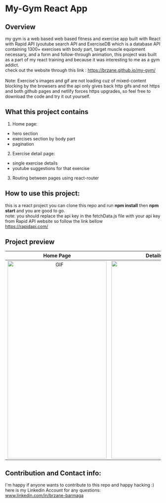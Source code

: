 # My-Gym React App
## Overview
my gym is a web based web based fitness and exercise app built with React with Rapid API (youtube search API and ExerciseDB which is a database API containing 1300+ exercises with body part, target muscle equipment necessary, and a form and follow-through animation, this project was built as a part of my react training and because it was interesting to me as a gym addict.<br>
check out the website through this link : https://brzane.github.io/my-gym/ <br><br>
Note: Exercise's images and gif are not loading cuz of mixed-content blocking by the browsers and the api only gives back http gifs and not https and both github pages and netlify forces https upgrades, so feel free to download the code and try it out yourself.
## What this project contains
1. Home page:
- hero section
- exercises section by body part
- pagination
2. Exercise detail page:
- single exercise details
- youtube suggestions for that exercise
3. Routing between pages using react-router
## How to use this project:
this is a react project you can clone this repo and run **npm install** then **npm start** and you are good to go.<br>
note: you should replace the api key in the fetchData.js file with your api key from Rapid API website so follow the link bellow <br>
https://rapidapi.com/ <br>
## Project preview

Home Page |     Details Page          |
 :------------------------------:|:------------------------------:|
<img  alt="GIF" src="https://user-images.githubusercontent.com/59266093/193723339-68f010ff-53c5-4c33-9091-bbc113afdf48.jpeg" width="320" height="640" /> | <img  alt="d" src="https://user-images.githubusercontent.com/59266093/193723914-59de74dc-1c5c-443e-be13-d8d9ca9381f2.jpeg" width="320" height="640" /> <br>





## Contribution and  Contact info:

 I'm happy if anyone wants to contribute to this repo  and happy hacking :)<br>
 here is my Linkedin Account for any questions: www.linkedin.com/in/brzane-barmaga
